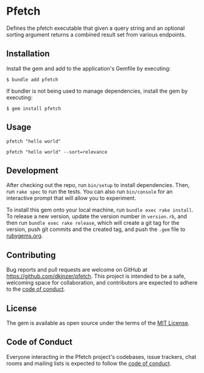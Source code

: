 # Pfetch

Defines the pfetch executable that given a query string and an optional sorting argument returns a combined result set from various endpoints.

## Installation

Install the gem and add to the application's Gemfile by executing:

    $ bundle add pfetch

If bundler is not being used to manage dependencies, install the gem by executing:

    $ gem install pfetch

## Usage

`pfetch "hello world"`

`pfetch "hello world" --sort=relevance`



## Development

After checking out the repo, run `bin/setup` to install dependencies. Then, run `rake spec` to run the tests. You can also run `bin/console` for an interactive prompt that will allow you to experiment.

To install this gem onto your local machine, run `bundle exec rake install`. To release a new version, update the version number in `version.rb`, and then run `bundle exec rake release`, which will create a git tag for the version, push git commits and the created tag, and push the `.gem` file to [rubygems.org](https://rubygems.org).

## Contributing

Bug reports and pull requests are welcome on GitHub at https://github.com/dkinzer/pfetch. This project is intended to be a safe, welcoming space for collaboration, and contributors are expected to adhere to the [code of conduct](https://github.com/dkinzer/pfetch/blob/main/CODE_OF_CONDUCT.md).

## License

The gem is available as open source under the terms of the [MIT License](https://opensource.org/licenses/MIT).

## Code of Conduct

Everyone interacting in the Pfetch project's codebases, issue trackers, chat rooms and mailing lists is expected to follow the [code of conduct](https://github.com/dkinzer/pfetch/blob/main/CODE_OF_CONDUCT.md).
